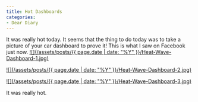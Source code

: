 ```yaml
---
title: Hot Dashboards
categories:
- Dear Diary
---
```


It was really hot today. It seems that the thing to do today was to take a picture of your car dashboard to prove it! This is what I saw on Facebook just now.
[![](/assets/posts/{{ page.date | date: "%Y" }}/Heat-Wave-Dashboard-1.jpg)](https://www.facebook.com/photo.php?fbid=2065397399987&set=a.1122421306174.19457.1396335151&type=1&comments)

[![](/assets/posts/{{ page.date | date: "%Y" }}/Heat-Wave-Dashboard-2.jpg)](https://www.facebook.com/photo.php?fbid=10150621049240567&set=a.10150224667210567.467904.512080566&type=1&theater)

[![](/assets/posts/{{ page.date | date: "%Y" }}/Heat-Wave-Dashboard-3.jpg)](https://www.facebook.com/photo.php?fbid=10150199516520047&set=a.162443850046.127366.646565046&type=1&theater)

It was really hot.
